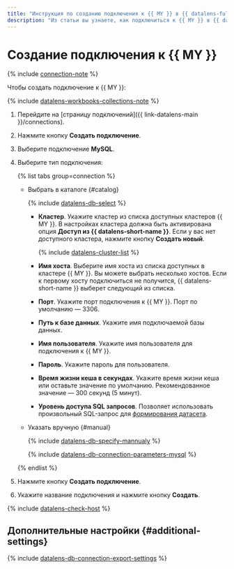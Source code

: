```yaml
---
title: "Инструкция по созданию подключения к {{ MY }} в {{ datalens-full-name }}"
description: "Из статьи вы узнаете, как подключиться к {{ MY }} в {{ datalens-full-name }}."
---
```


# Создание подключения к {{ MY }}


{% include [connection-note](../../../_includes/datalens/datalens-connection-note.md) %}


Чтобы создать подключение к {{ MY }}:


{% include [datalens-workbooks-collections-note](../../../_includes/datalens/operations/datalens-workbooks-collections-note.md) %}




1. Перейдите на [страницу подключений]({{ link-datalens-main }}/connections).


1. Нажмите кнопку **Создать подключение**.



1. Выберите подключение **MySQL**.



1. Выберите тип подключения:

   {% list tabs group=connection %}

   - Выбрать в каталоге {#catalog}

     {% include [datalens-db-select](../../../_includes/datalens/datalens-db-select.md) %}

     * **Кластер**. Укажите кластер из списка доступных кластеров {{ MY }}. В настройках кластера должна быть активирована опция **Доступ из {{ datalens-short-name }}**. Если у вас нет доступного кластера, нажмите кнопку **Создать новый**.

       {% include [datalens-cluster-list](../../../_includes/datalens/datalens-cluster-list.md) %}

     * **Имя хоста**. Выберите имя хоста из списка доступных в кластере {{ MY }}. Вы можете выбрать несколько хостов. Если к первому хосту подключиться не получится, {{ datalens-short-name }} выберет следующий из списка.
     * **Порт**. Укажите порт подключения к {{ MY }}. Порт по умолчанию — 3306.
     * **Путь к базе данных**. Укажите имя подключаемой базы данных.
     * **Имя пользователя**. Укажите имя пользователя для подключения к {{ MY }}.
     * **Пароль**. Укажите пароль для пользователя.
     * **Время жизни кеша в секундах**. Укажите время жизни кеша или оставьте значение по умолчанию. Рекомендованное значение — 300 секунд (5 минут).
     * **Уровень доступа SQL запросов**. Позволяет использовать произвольный SQL-запрос для [формирования датасета](../../concepts/dataset/settings.md#sql-request-in-datatset).

   - Указать вручную {#manual}

     {% include [datalens-db-specify-mannualy](../../../_includes/datalens/datalens-db-specify-mannualy.md) %}

     {% include [datalens-db-connection-parameters-mysql](../../../_includes/datalens/datalens-db-connection-parameters-mysql.md) %}

   {% endlist %}




1. Нажмите кнопку **Создать подключение**.
1. Укажите название подключения и нажмите кнопку **Создать**.

{% include [datalens-check-host](../../../_includes/datalens/operations/datalens-check-host.md) %}

## Дополнительные настройки {#additional-settings}

{% include [datalens-db-connection-export-settings](../../../_includes/datalens/operations/datalens-db-connection-export-settings.md) %}
